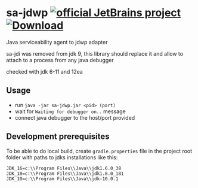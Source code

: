 # sa-jdwp [![official JetBrains project](http://jb.gg/badges/official.svg)](https://confluence.jetbrains.com/display/ALL/JetBrains+on+GitHub) [![Download](https://api.bintray.com/packages/jetbrains/intellij-third-party-dependencies/sa-jdwp/images/download.svg) ](https://bintray.com/jetbrains/intellij-third-party-dependencies/sa-jdwp/_latestVersion)
Java serviceability agent to jdwp adapter

sa-jdi was removed from jdk 9, this library should replace it and allow to attach to a process from any java debugger

checked with jdk 6-11 and 12ea

## Usage
* run `java -jar sa-jdwp.jar <pid> (port)`
* wait for `Waiting for debugger on..` message
* connect java debugger to the host/port provided

## Development prerequisites
To be able to do local build, create `gradle.properties` file in the project root folder with paths to jdks installations like this:
```
JDK_16=c:\\Program Files\\Java\\jdk1.6.0_38
JDK_18=c:\\Program Files\\Java\\jdk1.8.0_181
JDK_10=c:\\Program Files\\Java\\jdk-10.0.1
```
